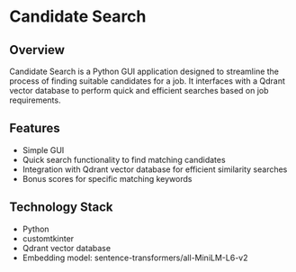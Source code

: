 # Candidate Search

## Overview
Candidate Search is a Python GUI application designed to streamline the process of finding suitable candidates for a job. It interfaces with a Qdrant vector database to perform quick and efficient searches based on job requirements.

## Features
- Simple GUI
- Quick search functionality to find matching candidates
- Integration with Qdrant vector database for efficient similarity searches
- Bonus scores for specific matching keywords

## Technology Stack
- Python
- customtkinter
- Qdrant vector database
- Embedding model: sentence-transformers/all-MiniLM-L6-v2
